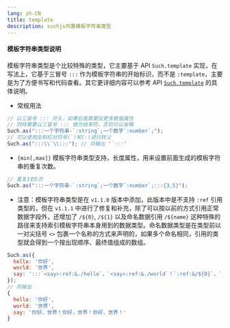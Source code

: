 ```yaml
---
lang: zh-CN
title: template
description: suchjs内置模板字符串类型
---
```


#### 模板字符串类型说明 <Badge text=">= 1.1.0" /> 

模板字符串类型是个比较特殊的类型，它主要基于 API `Such.template` 实现，在写法上，它基于三冒号 `:::` 作为模板字符串的开始标识，而不是 `:template`，主要是为了方便书写和代码查看。其它更详细内容可以参考 API [`Such.template`](../api.md#such-template) 的具体说明。 

- 常规用法

```javascript
// 以三冒号 ::: 开头，如果后面需要加更多数据属性
// 同样需要以三冒号 ::: 做为结束符，否则可以省略
Such.as(":::一个字符串-`:string`;一个数字`:number`;");
// 可以使用反斜杠对符号(`)和(:)进行转义
Such.as(":::\\`\\:::"); // 将输出 "`:::"
```

- `{min[,max]}` 模板字符串类型支持，长度属性，用来设置前面生成的模板字符串的重复次数。

```javascript
// 重复3到5次
Such.as(":::一个字符串-`:string`;一个数字`:number`;:::{3,5}");
```

- 注意：模板字符串类型是在 `v1.1.0` 版本中添加，此版本中是不支持 `:ref` 引用类型的，但在 `v1.1.1` 中进行了修复和补充，除了可以按以前的方式引用正常数据字段外，还增加了 `/${0}`, `/${1}` 以及命名数据引用 `/${name}` 这种特殊的路径来支持索引模板字符串本身用到的数据类型。命名数据类型是在类型前以一对尖括号 `<>` 包裹一个名称的方式来声明的，如果多个命名相同，引用的类型就会得到一个按出现顺序、最终值组成的数组。

```javascript
Such.as({
  hello: '你好',
  world: '世界',
  say: ':::`<say>:ref:&./hello`，`<say>:ref:&./world`！`:ref:&/${0}`，`:ref:&/${1}`！`:ref:&/${say}:@join("，")`！'
});
// 将输出
{
  hello: '你好',
  world: '世界',
  say: '你好，世界！你好，世界！你好，世界！'
}
```